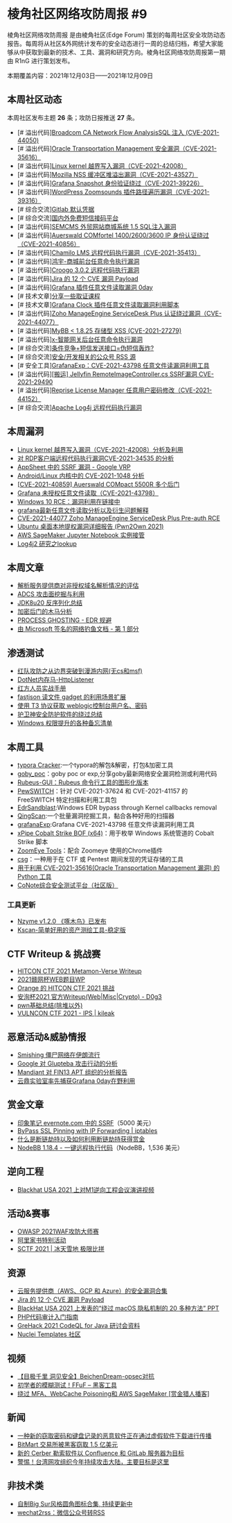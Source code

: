 # 棱角社区网络攻防周报 #9

棱角社区网络攻防周报 是由棱角社区(Edge Forum) 策划的每周社区安全攻防动态报告。每周将从社区&外网统计发布的安全动态进行一周的总结归档，希望大家能够从中获取到最新的技术、工具、漏洞和研究方向。棱角社区网络攻防周报第一期由 R1nG 进行策划发布。

本期覆盖内容：2021年12月03日——2021年12月09日

## 本周社区动态

本周社区发布主题 **26** 条；攻防日报推送 **27** 条。

* [# 溢出代码][Broadcom CA Network Flow AnalysisSQL 注入 (CVE-2021-44050)](https://forum.ywhack.com/thread-117128-1-1.html)
* [# 溢出代码][Oracle Transportation Management 安全漏洞（CVE-2021-35616）](https://forum.ywhack.com/thread-117133-1-1.html)
* [# 溢出代码][Linux kernel 越界写入漏洞（CVE-2021-42008）](https://forum.ywhack.com/thread-117137-1-1.html)
* [# 溢出代码][Mozilla NSS 缓冲区堆溢出漏洞（CVE-2021-43527）](https://forum.ywhack.com/thread-117139-1-1.html)
* [# 溢出代码][Grafana Snapshot 身份验证绕过（CVE-2021-39226）](https://forum.ywhack.com/thread-117140-1-1.html)
* [# 溢出代码][WordPress Zoomsounds 插件路径遍历漏洞（CVE-2021-39316）](https://forum.ywhack.com/thread-117142-1-1.html)
* [# 综合交流][Gitlab 默认凭据](https://forum.ywhack.com/thread-117147-1-1.html)
* [# 综合交流][国内外免费短信接码平台](https://forum.ywhack.com/thread-117149-1-1.html)
* [# 溢出代码][SEMCMS 外贸网站商城系统 1.5 SQL注入漏洞](https://forum.ywhack.com/thread-117148-1-1.html)
* [# 溢出代码][Auerswald COMfortel 1400/2600/3600 IP 身份认证绕过（CVE-2021-40856）](https://forum.ywhack.com/thread-117150-1-1.html)
* [# 溢出代码][Chamilo LMS 远程代码执行漏洞（CVE-2021-35413）](https://forum.ywhack.com/thread-117151-1-1.html)
* [# 溢出代码][鸿宇-商城前台任意命令执行漏洞](https://forum.ywhack.com/thread-117159-1-1.html)
* [# 溢出代码][Croogo 3.0.2 远程代码执行漏洞](https://forum.ywhack.com/thread-117160-1-1.html)
* [# 溢出代码][Jira 的 12 个 CVE 漏洞 Payload](https://forum.ywhack.com/thread-117163-1-1.html)
* [# 溢出代码][Grafana 插件任意文件读取漏洞 0day](https://forum.ywhack.com/thread-117162-1-1.html)
* [# 技术文章][分享一些取证课程](https://forum.ywhack.com/thread-117161-1-1.html)
* [# 技术文章][Grafana Clock 插件任意文件读取漏洞利用脚本](https://forum.ywhack.com/thread-117164-1-1.html)
* [# 溢出代码][Zoho ManageEngine ServiceDesk Plus 认证绕过漏洞（CVE-2021-44077）](https://forum.ywhack.com/thread-117170-1-1.html)
* [# 溢出代码][MyBB < 1.8.25 存储型 XSS (CVE-2021-27279)](https://forum.ywhack.com/thread-117171-1-1.html)
* [# 溢出代码][x-智能网关后台任意命令执行漏洞](https://forum.ywhack.com/thread-117179-1-1.html)
* [# 综合交流][条件竞争+短信发送接口=伪短信轰炸?](https://forum.ywhack.com/thread-117172-1-1.html)
* [# 综合交流][安全/开发相关的公众号 RSS 源](https://forum.ywhack.com/thread-117180-1-1.html)
* [# 安全工具][GrafanaExp：CVE-2021-43798 任意文件读漏洞利用工具](https://forum.ywhack.com/thread-117173-1-1.html)
* [# 溢出代码][[搬运] Jellyfin RemoteImageController.cs SSRF漏洞 CVE-2021-29490](https://forum.ywhack.com/thread-117182-1-1.html)
* [# 溢出代码][Reprise License Manager 任意用户密码修改（CVE-2021-44152）](https://forum.ywhack.com/thread-117183-1-1.html)
* [# 综合交流][Apache Log4j 远程代码执行漏洞](https://forum.ywhack.com/thread-117184-1-1.html)

## 本周漏洞

* [Linux kernel 越界写入漏洞（CVE-2021-42008）分析及利用](https://syst3mfailure.io/sixpack-slab-out-of-bounds)
* [对 RDP客户端远程代码执行漏洞CVE-2021-34535 的分析](https://www.synack.com/blog/this-microsoft-windows-rce-vulnerability-gives-an-attacker-complete-control/)
* [AppSheet 中的 SSRF 漏洞 - Google VRP](https://nechudav.blogspot.com/2021/12/ssrf-vulnerability-in-appsheet-google.html)
* [Android/Linux 内核中的 CVE-2021-1048 分析](https://googleprojectzero.github.io/0days-in-the-wild/0day-RCAs/2021/CVE-2021-1048.html)
* [[CVE-2021-40859] Auerswald COMpact 5500R 多个后门](https://www.redteam-pentesting.de/en/advisories/rt-sa-2021-007/-auerswald-compact-multiple-backdoors)
* [Grafana 未授权任意文件读取（CVE-2021-43798）](https://github.com/jas502n/Grafana-VulnTips)
* [Windows 10 RCE：漏洞利用在链接中](https://positive.security/blog/ms-officecmd-rce)
* [grafana最新任意文件读取分析以及衍生问题解释](https://mp.weixin.qq.com/s/dqJ3F_fStlj78S0qhQ3Ggw)
* [CVE-2021-44077 Zoho ManageEngine ServiceDesk Plus Pre-auth RCE](https://y4er.com/post/cve-2021-44077-zoho-manageengine-servicedesk-plus-pre-auth-rce/)
* [Ubuntu 桌面本地提权漏洞详细报告 (Pwn2Own 2021) ](https://flatt.tech/assets/reports/210401_pwn2own/whitepaper.pdf)
* [AWS SageMaker Jupyter Notebook 实例接管](https://blog.lightspin.io/aws-sagemaker-notebook-takeover-vulnerability)
* [Log4j2 研究之lookup](https://mp.weixin.qq.com/s/K74c1pTG6m5rKFuKaIYmPg)

## 本周文章

* [解析服务提供商对非授权域名解析情况的评估](https://blog.netlab.360.com/analysis-of-popular-domain-names-by-non-authorized-resolvers/)
* [ADCS 攻击面挖掘与利用](http://noahblog.360.cn/active-directory-certificate-services-attack-and-exploit/)
* [JDK8u20 反序列化总结](https://tttang.com/archive/1357/)
* [加密后门的木马分析](https://tttang.com/archive/1342/)
* [PROCESS GHOSTING - EDR 规避](https://pentestlaboratories.com/2021/12/08/process-ghosting/)
* [由 Microsoft 签名的网络钓鱼文档 - 第 1 部分](https://outflank.nl/blog/2021/12/09/a-phishing-document-signed-by-microsoft/)

## 渗透测试

* [红队攻防之从边界突破到漫游内网(无cs和msf)](https://xz.aliyun.com/t/10584)
* [DotNet内存马-HttpListener](https://mp.weixin.qq.com/s/zsPPkhCZ8mhiFZ8sAohw6w)
* [红方人员实战手册](https://www.cnblogs.com/rab3it/p/15642755.html)
* [fastjson 读文件 gadget 的利用场景扩展](http://b1ue.cn/archives/506.html)
* [使用 T3 协议获取 weblogic控制台用户名、密码](https://github.com/pen4uin/JavaSec/tree/main/vulnerability-analysis/weblogic)
* [护卫神安全防护软件的绕过总结](https://mp.weixin.qq.com/s/xGAvi-Z8NkxB35Nk-f4--w)
* [Windows 权限提升的各种备忘清单](https://github.com/evets007/OSCP-Prep-cheatsheet/blob/master/windows-privesc.md)

## 本周工具

* [typora Cracker](https://github.com/Mas0nShi/typoraCracker):一个typora的解包&解密，打包&加密工具
* [goby_poc](https://github.com/aetkrad/goby_poc)：goby poc or exp,分享goby最新网络安全漏洞检测或利用代码
* [Rubeus-GUI：Rubeus 命令行工具的图形化版本](https://github.com/VbScrub/Rubeus-GUI)
* [PewSWITCH](https://github.com/0xInfection/PewSWITCH)：针对 CVE-2021-37624 和 CVE-2021-41157 的 FreeSWITCH 特定扫描和利用工具包
* [EdrSandblast](https://github.com/wavestone-cdt/EdrSandblast):Windows EDR bypass through Kernel callbacks removal
* [QingScan](https://github.com/78778443/QingScan):一个批量漏洞挖掘工具，黏合各种好用的扫描器
* [grafanaExp](https://github.com/A-D-Team/grafanaExp):Grafana CVE-2021-43798 任意文件读漏洞利用工具
* [xPipe Cobalt Strike BOF (x64)](https://github.com/xforcered/xPipe)：用于枚举 Windows 系统管道的 Cobalt Strike 脚本
* [ZoomEye Tools](https://github.com/knownsec/Zoomeye-Tools)：配合 Zoomeye 使用的Chrome插件
* [csg](https://github.com/bin3xish477/csg)：一种用于在 CTF 或 Pentest 期间发现的凭证存储的工具
* [用于利用 CVE-2021-35616(Oracle Transportation Management 漏洞) 的 Python 工具](https://github.com/Ofirhamam/OracleOTM)
* [CoNote综合安全测试平台（社区版）](https://github.com/phith0n/conote-community)

### 工具更新

* [Nzyme v1.2.0 《啄木鸟》已发布](https://www.nzyme.org/blog/nzyme-v1-2-0-peck-slip-has-been-released/)
* [Kscan-简单好用的资产测绘工具-稳定版](https://github.com/lcvvvv/kscan/releases/tag/v1.53)

## CTF Writeup & 挑战赛

* [HITCON CTF 2021 Metamon-Verse Writeup](https://r0.haxors.org/posts?id=27)
* [2021赣网杯WEB题目WP](https://mp.weixin.qq.com/s/OU5mnVCeCXwQ-oVnGkwW7Q)
* [Orange 的 HITCON CTF 2021 挑战](https://github.com/orangetw/My-CTF-Web-Challenges/)
* [安洵杯2021 官方Writeup(Web|Misc|Crypto) - D0g3](https://xz.aliyun.com/t/10616)
* [pwn基础总结(除堆以外)](https://tttang.com/archive/1361/)
* [VULNCON CTF 2021 - IPS | kileak](https://kileak.github.io/ctf/2021/vulncon-ips/)

## 恶意活动&威胁情报

* [Smishing 僵尸网络在伊朗流行](https://research.checkpoint.com/2021/smishing-botnets-going-viral-in-iran/)
* [Google 对 Glupteba 攻击行动的分析](https://blog.google/threat-analysis-group/disrupting-glupteba-operation/)
* [Mandiant 对 FIN13 APT 组织的分析报告](https://www.mandiant.com/resources/fin13-cybercriminal-mexico)
* [云鼎实验室率先捕获Grafana 0day在野利用](https://mp.weixin.qq.com/s/HtHLlGFD10XjMnkgBhvi_w)

## 赏金文章

* [印象笔记 evernote.com 中的 SSRF](https://hackerone.com/reports/1189367)（5000 美元）
* [ByPass SSL Pinning with IP Forwarding | iptables](https://medium.com/@yoshimlutfi/bypass-ssl-pinning-with-ip-forwarding-iptables-568171b52b62)
* [什么是断链劫持以及如何利用断链劫持获得赏金](https://proviesec.medium.com/broken-link-hijacking-what-it-is-and-how-to-get-bounties-with-it-ca64db6a3f74)
* [NodeBB 1.18.4 - 一键远程执行代码](https://blog.sonarsource.com/nodebb-remote-code-execution-with-one-shot)（NodeBB，1,536 美元）

## 逆向工程

* [Blackhat USA 2021 上对M1逆向工程会议演讲视频](https://www.youtube.com/watch?v=espRmO41Bg4)

## 活动&赛事

* [OWASP 2021WAF攻防大师赛](https://mp.weixin.qq.com/s/mA4te3q_giwwCF5BvWMimw)
* [阿里家书特别活动](https://security.alibaba.com/online/detail?id=113)
* [SCTF 2021 | 冰天雪地 极限比拼](https://mp.weixin.qq.com/s/bVJ8oX4xp_wQwlBU_UXicw)

## 资源

* [云服务提供商（AWS、GCP 和 Azure）的安全漏洞合集](https://github.com/SummitRoute/csp_security_mistakes)
* [Jira 的 12 个 CVE 漏洞 Payload](https://github.com/Vulnmachines/jira-exploits-cve/blob/main/jira-exploit-cve.txt)
* [BlackHat USA 2021 上发表的“绕过 macOS 隐私机制的 20 多种方法” PPT](https://i.blackhat.com/USA21/Wednesday-Handouts/US-21-Regula-20-Plus-Ways-to-Bypass-Your-macOS-Privacy-Mechanisms.pdf)
* [PHP代码审计入门指南](https://cz0.gitbook.io/phpauditguidebook/)
* [GreHack 2021 CodeQL for Java 研讨会资料](https://github.com/pwntester/codeql_grehack_workshop)
* [Nuclei Templates 社区](https://cve.rayvyn.net/nuclei)

## 视频

* [【目极千里 洞见安全】BeichenDream-opsec对抗](https://www.bilibili.com/video/BV1oS4y1X7JD)
* [初学者的模糊测试！FFuF – 黑客工具](https://www.youtube.com/watch?v=UDaeS7455mU)
* [绕过 MFA、WebCache Poisoning和 AWS SageMaker [赏金猎人播客]](https://www.youtube.com/watch?v=cms6MzgiPbE)

## 新闻

* [一种新的窃取密码和键盘记录的恶意软件正在通过虚假软件下载进行传播](https://www.zdnet.com/article/this-password-stealing-and-keylogging-malware-is-being-spread-through-fake-software-downloads/)
* [BitMart 交易所被黑客窃取 1.5 亿美元](https://www.hackread.com/bitmart-exchange-hacked-hackers-steal-millions/)
* [新的 Cerber 勒索软件以 Confluence 和 GitLab 服务器为目标](https://www.bleepingcomputer.com/news/security/new-cerber-ransomware-targets-confluence-and-gitlab-servers/)
* [警惕！台湾网攻组织今年持续攻击大陆，主要目标是这里](https://mp.weixin.qq.com/s/z2-fNIPjTWWea0djh1Mwkw)

## 非技术类

* [自制Big Sur风格圆角图标合集, 持续更新中](https://github.com/lihaoyun6/BigSur-icons)
* [wechat2rss：微信公众号转RSS](https://github.com/ttttmr/wechat2rss)